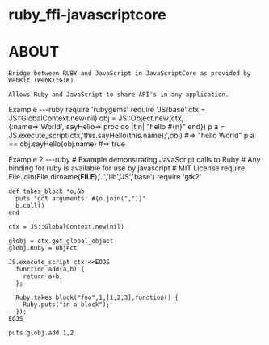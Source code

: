 ruby_ffi-javascriptcore
=======================

ABOUT
===
    Bridge between RUBY and JavaScript in JavaScriptCore as provided by WebKit (WebKitGTK)
    
    Allows Ruby and JavaScript to share API's in any application.
    
    
Example
---ruby
    require 'rubygems'
    require 'JS/base'
    ctx = JS::GlobalContext.new(nil)
    obj = JS::Object.new(ctx,{:name=>'World',:sayHello=> proc do |t,n| "hello #{n}" end})
    p a = JS.execute_script(ctx,'this.sayHello(this.name);',obj) #=> "hello World"
    p a == obj.sayHello(obj.name) #=> true

Example 2 
---ruby
    # Example demonstrating JavaScript calls to Ruby
    # Any binding for ruby is available for use by javascript
    # MIT License
    require File.join(File.dirname(__FILE__),'..','lib','JS','base')
    require 'gtk2'

    def takes_block *o,&b
      puts "got arguments: #{o.join(",")}"
      b.call()
    end

    ctx = JS::GlobalContext.new(nil)

    globj = ctx.get_global_object
    globj.Ruby = Object

    JS.execute_script ctx,<<EOJS
      function add(a,b) {
        return a+b;
      };
      
      Ruby.takes_block("foo",1,[1,2,3],function() {
        Ruby.puts("in a block");
      });
    EOJS

    puts globj.add 1,2
